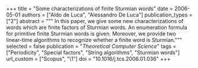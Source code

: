 +++
title = "Some characterizations of finite Sturmian words"
date = 2006-05-01
authors = ["Aldo de Luca", "Alessandro De Luca"]
publication_types = ["2"]
abstract = """
In this paper, we give some new characterizations of words which are finite
factors of Sturmian words. An enumeration formula for primitive finite Sturmian
words is given. Moreover, we provide two linear-time algorithms to recognize
whether a finite word is Sturmian."""
selected = false
publication = "*Theoretical Computer Science*"
tags = ["Periodicity", "Special factors", "String algorithms", "Sturmian words"]
url_custom = ["Scopus", "\1"]
doi = "10.1016/j.tcs.2006.01.036"
+++
